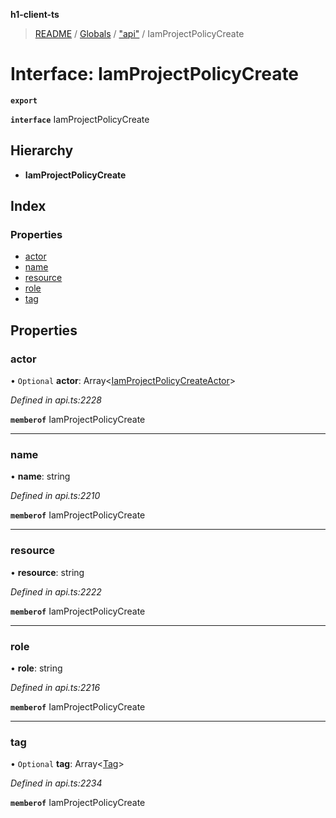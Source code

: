 **h1-client-ts**

> [README](../README.md) / [Globals](../globals.md) / ["api"](../modules/_api_.md) / IamProjectPolicyCreate

# Interface: IamProjectPolicyCreate

**`export`** 

**`interface`** IamProjectPolicyCreate

## Hierarchy

* **IamProjectPolicyCreate**

## Index

### Properties

* [actor](_api_.iamprojectpolicycreate.md#actor)
* [name](_api_.iamprojectpolicycreate.md#name)
* [resource](_api_.iamprojectpolicycreate.md#resource)
* [role](_api_.iamprojectpolicycreate.md#role)
* [tag](_api_.iamprojectpolicycreate.md#tag)

## Properties

### actor

• `Optional` **actor**: Array\<[IamProjectPolicyCreateActor](_api_.iamprojectpolicycreateactor.md)>

*Defined in api.ts:2228*

**`memberof`** IamProjectPolicyCreate

___

### name

•  **name**: string

*Defined in api.ts:2210*

**`memberof`** IamProjectPolicyCreate

___

### resource

•  **resource**: string

*Defined in api.ts:2222*

**`memberof`** IamProjectPolicyCreate

___

### role

•  **role**: string

*Defined in api.ts:2216*

**`memberof`** IamProjectPolicyCreate

___

### tag

• `Optional` **tag**: Array\<[Tag](_api_.tag.md)>

*Defined in api.ts:2234*

**`memberof`** IamProjectPolicyCreate
